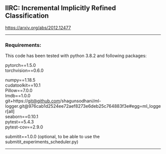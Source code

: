 ## IIRC: Incremental Implicitly Refined Classification 

https://arxiv.org/abs/2012.12477

<hr>

### Requirements:
This code has been tested with python 3.8.2 and following packages:

pytorch==1.5.0
<br/>
torchvision==0.6.0

numpy==1.18.5
<br/>
cudatoolkit==10.1
<br/>
Pillow==7.0.0
<br/>
lmdb==1.0.0
<br/>
git+https://git@github.com/shagunsodhani/ml-logger.git@976cab1d2524ee72aef8273e6deb25c764883f3e#egg=ml_logger[all]
<br/>
seaborn==0.10.1
<br/>
pytest==5.4.3
<br/>
pytest-cov==2.9.0
<br/>

submitit==1.0.0 (optional, to be able to use the submitit_experiments_scheduler.py)

<hr>
